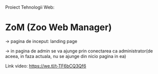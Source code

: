 Proiect Tehnologii Web: 


# ZoM (Zoo Web Manager)
-> pagina de inceput: landing page


-> in pagina de admin se va ajunge prin conectarea ca administrator(de aceea, in faza actuala, nu se ajunge din nicio pagina in ea)



 Link video: https://we.tl/t-TF6bCQ3Qf6
